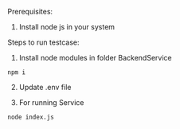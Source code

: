 
Prerequisites: 

1. Install node js in your system

Steps to run testcase:

1. Install node modules in folder BackendService

```shell
npm i
```

2. Update .env file

3. For running Service

```shell
node index.js
```
